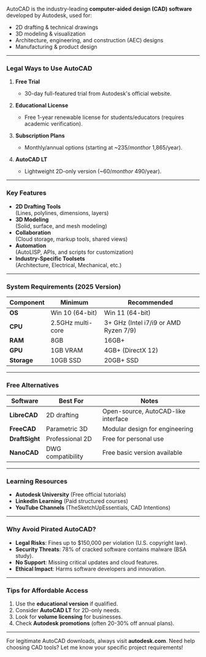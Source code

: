 
AutoCAD is the industry-leading **computer-aided design (CAD) software** developed by Autodesk, used for:
- 2D drafting & technical drawings
- 3D modeling & visualization
- Architecture, engineering, and construction (AEC) designs
- Manufacturing & product design

---

### **Legal Ways to Use AutoCAD**
1. **Free Trial**  
   - 30-day full-featured trial from Autodesk's official website.

2. **Educational License**  
   - Free 1-year renewable license for students/educators (requires academic verification).

3. **Subscription Plans**  
   - Monthly/annual options (starting at ~$235/month or ~$1,865/year).

4. **AutoCAD LT**  
   - Lightweight 2D-only version (~$60/month or ~$490/year).

---

### **Key Features**
- **2D Drafting Tools**  
  (Lines, polylines, dimensions, layers)
- **3D Modeling**  
  (Solid, surface, and mesh modeling)
- **Collaboration**  
  (Cloud storage, markup tools, shared views)
- **Automation**  
  (AutoLISP, APIs, and scripts for customization)
- **Industry-Specific Toolsets**  
  (Architecture, Electrical, Mechanical, etc.)

---

### **System Requirements (2025 Version)**
| Component | Minimum | Recommended |
|-----------|---------|-------------|
| **OS** | Win 10 (64-bit) | Win 11 (64-bit) |
| **CPU** | 2.5GHz multi-core | 3+ GHz (Intel i7/i9 or AMD Ryzen 7/9) |
| **RAM** | 8GB | 16GB+ |
| **GPU** | 1GB VRAM | 4GB+ (DirectX 12) |
| **Storage** | 10GB SSD | 20GB+ SSD |

---

### **Free Alternatives**
| Software | Best For | Notes |
|----------|----------|-------|
| **LibreCAD** | 2D drafting | Open-source, AutoCAD-like interface |
| **FreeCAD** | Parametric 3D | Modular design for engineering |
| **DraftSight** | Professional 2D | Free for personal use |
| **NanoCAD** | DWG compatibility | Free basic version available |

---

### **Learning Resources**
- **Autodesk University** (Free official tutorials)
- **LinkedIn Learning** (Paid structured courses)
- **YouTube Channels** (TheSketchUpEssentials, CAD Intentions)

---

### **Why Avoid Pirated AutoCAD?**
- **Legal Risks**: Fines up to $150,000 per violation (U.S. copyright law).
- **Security Threats**: 78% of cracked software contains malware (BSA study).
- **No Support**: Missing critical updates and cloud features.
- **Ethical Impact**: Harms software developers and innovation.

---

### **Tips for Affordable Access**
1. Use the **educational version** if qualified.
2. Consider **AutoCAD LT** for 2D-only needs.
3. Look for **volume licensing** for businesses.
4. Check **Autodesk promotions** (often 20-30% off annual plans).

---

For legitimate AutoCAD downloads, always visit **autodesk.com**. Need help choosing CAD tools? Let me know your specific project requirements!

